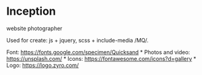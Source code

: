 # Inception
website photographer

Used for create:
js + jquery, scss + include-media /MQ/.

Font:
https://fonts.google.com/specimen/Quicksand
  *
Photos and video:
https://unsplash.com/
  *
Icons:
https://fontawesome.com/icons?d=gallery
  *
Logo:
https://logo.zyro.com/
